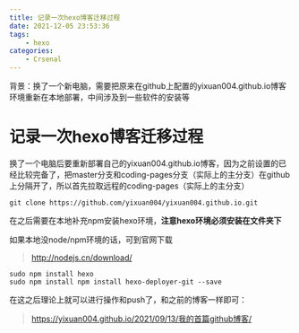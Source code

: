 ```yaml
---
title: 记录一次hexo博客迁移过程
date: 2021-12-05 23:53:36
tags: 
    - hexo
categories:
	- Crsenal
---
```


背景：换了一个新电脑，需要把原来在github上配置的yixuan004.github.io博客环境重新在本地部署，中间涉及到一些软件的安装等

<!--more-->

# 记录一次hexo博客迁移过程

换了一个电脑后要重新部署自己的yixuan004.github.io博客，因为之前设置的已经比较完备了，把master分支和coding-pages分支（实际上的主分支）在github上分隔开了，所以首先拉取远程的coding-pages（实际上的主分支）

```shell
git clone https://github.com/yixuan004/yixuan004.github.io.git
```

在之后需要在本地补充npm安装hexo环境，**注意hexo环境必须安装在文件夹下**

如果本地没node/npm环境的话，可到官网下载
> http://nodejs.cn/download/

```shell
sudo npm install hexo
sudo npm install npm install hexo-deployer-git --save
```

在这之后理论上就可以进行操作和push了，和之前的博客一样即可：

> https://yixuan004.github.io/2021/09/13/我的首篇github博客/